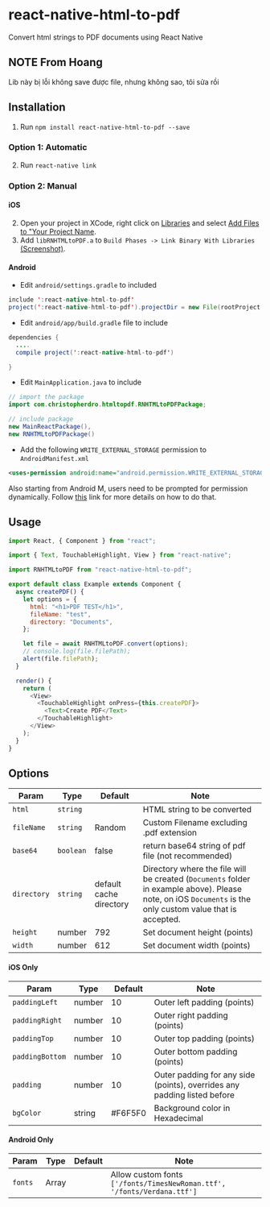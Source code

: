 # react-native-html-to-pdf

Convert html strings to PDF documents using React Native

## NOTE From Hoang

Lib này bị lỗi không save được file, nhưng không sao, tôi sửa rồi

## Installation

1. Run `npm install react-native-html-to-pdf --save`

### Option 1: Automatic

2. Run `react-native link`

### Option 2: Manual

#### iOS

2. Open your project in XCode, right click on [Libraries](http://url.brentvatne.ca/jQp8) and select [Add Files to "Your Project Name](http://url.brentvatne.ca/1gqUD).
3. Add `libRNHTMLtoPDF.a` to `Build Phases -> Link Binary With Libraries`
   [(Screenshot)](http://url.brentvatne.ca/17Xfe).

#### Android

- Edit `android/settings.gradle` to included

```java
include ':react-native-html-to-pdf'
project(':react-native-html-to-pdf').projectDir = new File(rootProject.projectDir,'../node_modules/react-native-html-to-pdf/android')
```

- Edit `android/app/build.gradle` file to include

```java
dependencies {
  ....
  compile project(':react-native-html-to-pdf')

}
```

- Edit `MainApplication.java` to include

```java
// import the package
import com.christopherdro.htmltopdf.RNHTMLtoPDFPackage;

// include package
new MainReactPackage(),
new RNHTMLtoPDFPackage()
```

- Add the following `WRITE_EXTERNAL_STORAGE` permission to `AndroidManifest.xml`

```xml
<uses-permission android:name="android.permission.WRITE_EXTERNAL_STORAGE"/>
```

Also starting from Android M, users need to be prompted for permission dynamically. Follow [this](https://facebook.github.io/react-native/docs/permissionsandroid) link for more details on how to do that.

## Usage

```javascript
import React, { Component } from "react";

import { Text, TouchableHighlight, View } from "react-native";

import RNHTMLtoPDF from "react-native-html-to-pdf";

export default class Example extends Component {
  async createPDF() {
    let options = {
      html: "<h1>PDF TEST</h1>",
      fileName: "test",
      directory: "Documents",
    };

    let file = await RNHTMLtoPDF.convert(options);
    // console.log(file.filePath);
    alert(file.filePath);
  }

  render() {
    return (
      <View>
        <TouchableHighlight onPress={this.createPDF}>
          <Text>Create PDF</Text>
        </TouchableHighlight>
      </View>
    );
  }
}
```

## Options

| Param       | Type      | Default                 | Note                                                                                                                                                       |
| ----------- | --------- | ----------------------- | ---------------------------------------------------------------------------------------------------------------------------------------------------------- |
| `html`      | `string`  |                         | HTML string to be converted                                                                                                                                |
| `fileName`  | `string`  | Random                  | Custom Filename excluding .pdf extension                                                                                                                   |
| `base64`    | `boolean` | false                   | return base64 string of pdf file (not recommended)                                                                                                         |
| `directory` | `string`  | default cache directory | Directory where the file will be created (`Documents` folder in example above). Please note, on iOS `Documents` is the only custom value that is accepted. |
| `height`    | number    | 792                     | Set document height (points)                                                                                                                               |
| `width`     | number    | 612                     | Set document width (points)                                                                                                                                |

#### iOS Only

| Param           | Type   | Default | Note                                                                     |
| --------------- | ------ | ------- | ------------------------------------------------------------------------ |
| `paddingLeft`   | number | 10      | Outer left padding (points)                                              |
| `paddingRight`  | number | 10      | Outer right padding (points)                                             |
| `paddingTop`    | number | 10      | Outer top padding (points)                                               |
| `paddingBottom` | number | 10      | Outer bottom padding (points)                                            |
| `padding`       | number | 10      | Outer padding for any side (points), overrides any padding listed before |
| `bgColor`       | string | #F6F5F0 | Background color in Hexadecimal                                          |

#### Android Only

| Param   | Type  | Default | Note                                                                    |
| ------- | ----- | ------- | ----------------------------------------------------------------------- |
| `fonts` | Array |         | Allow custom fonts `['/fonts/TimesNewRoman.ttf', '/fonts/Verdana.ttf']` |
